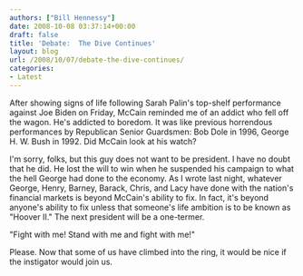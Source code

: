 ```yaml
---
authors: ["Bill Hennessy"]
date: 2008-10-08 03:37:14+00:00
draft: false
title: 'Debate:  The Dive Continues'
layout: blog
url: /2008/10/07/debate-the-dive-continues/
categories:
- Latest
---
```


After showing signs of life following Sarah Palin's top-shelf performance against Joe Biden on Friday, McCain reminded me of an addict who fell off the wagon. He's addicted to boredom. It was like previous horrendous performances by Republican Senior Guardsmen: Bob Dole in 1996, George H. W. Bush in 1992. Did McCain look at his watch?

I'm sorry, folks, but this guy does not want to be president. I have no doubt that he did. He lost the will to win when he suspended his campaign to what the hell George had done to the economy. As I wrote last night, whatever George, Henry, Barney, Barack, Chris, and Lacy have done with the nation's financial markets is beyond McCain's ability to fix. In fact, it's beyond anyone's ability to fix unless that someone's life ambition is to be known as "Hoover II." The next president will be a one-termer. 

"Fight with me! Stand with me and fight with me!"

Please. Now that some of us have climbed into the ring, it would be nice if the instigator would join us.
